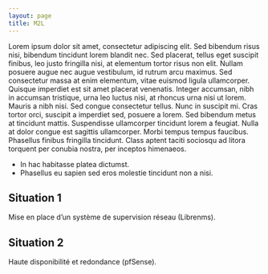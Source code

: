 ```yaml
---
layout: page
title: M2L
---
```


Lorem ipsum dolor sit amet, consectetur adipiscing elit. Sed bibendum risus nisi, bibendum tincidunt lorem blandit nec. Sed placerat, tellus eget suscipit finibus, leo justo fringilla nisi, at elementum tortor risus non elit. Nullam posuere augue nec augue vestibulum, id rutrum arcu maximus. Sed consectetur massa at enim elementum, vitae euismod ligula ullamcorper. Quisque imperdiet est sit amet placerat venenatis. Integer accumsan, nibh in accumsan tristique, urna leo luctus nisi, at rhoncus urna nisi ut lorem. Mauris a nibh nisi. Sed congue consectetur tellus. Nunc in suscipit mi. Cras tortor orci, suscipit a imperdiet sed, posuere a lorem. Sed bibendum metus at tincidunt mattis. Suspendisse ullamcorper tincidunt lorem a feugiat. Nulla at dolor congue est sagittis ullamcorper. Morbi tempus tempus faucibus. Phasellus finibus fringilla tincidunt. Class aptent taciti sociosqu ad litora torquent per conubia nostra, per inceptos himenaeos.

- In hac habitasse platea dictumst.
- Phasellus eu sapien sed eros molestie tincidunt non a nisi.

## Situation 1

Mise en place d’un système de supervision réseau (Librenms).

## Situation 2

Haute disponibilité et redondance (pfSense).
